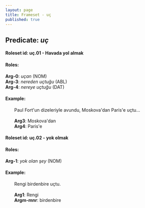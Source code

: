 ```yaml
---
layout: page
title: Frameset - uç
published: true
---
```

<h2>Predicate: <i>uç</i></h2>
<h4>Roleset id: uç.01 - Havada yol almak<br>
<h4>Roles:</h4>
<b>Arg-0</b>: <i>uçan</i>  (NOM) <br>
<b>Arg-3</b>: <i>nereden uçtuğu</i>  (ABL) <br>
<b>Arg-4</b>: <i>nereye uçtuğu</i>  (DAT) <br>
<h4>Example:</h4>
&emsp;&emsp;Paul Fort'un dizeleriyle avundu, Moskova'dan Paris'e uçtu...<br><br>
&emsp;&emsp;<b>Arg3</b>:  Moskova'dan<br>
&emsp;&emsp;<b>Arg4</b>:  Paris'e<br>

<h4>Roleset id: uç.02 - yok olmak<br>
<h4>Roles:</h4>
<b>Arg-1</b>: <i>yok olan şey</i>  (NOM) <br>
<h4>Example:</h4>
&emsp;&emsp;Rengi birdenbire uçtu.<br><br>
&emsp;&emsp;<b>Arg1</b>:  Rengi<br>
&emsp;&emsp;<b>Argm-mnr</b>:  birdenbire<br>

